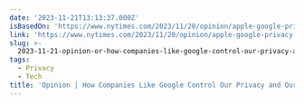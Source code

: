 ```yaml
---
date: '2023-11-21T13:13:37.000Z'
isBasedOn: 'https://www.nytimes.com/2023/11/20/opinion/apple-google-privacy.html'
link: 'https://www.nytimes.com/2023/11/20/opinion/apple-google-privacy.html'
slug: >-
  2023-11-21-opinion-or-how-companies-like-google-control-our-privacy-and-our-data-the
tags:
  - Privacy
  - Tech
title: 'Opinion | How Companies Like Google Control Our Privacy and Our Data - The '
---
```


